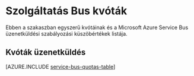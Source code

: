 <properties 
    pageTitle="Microsoft Azure Service Bus kvóták és korlátai |} Microsoft Azure"
    description="Korlátozások és Azure Service Bus kvóták"
    services="service-bus"
    documentationCenter="na"
    authors="sethmanheim"
    manager="timlt"
    editor="" />
<tags 
    ms.service="service-bus"
    ms.devlang="na"
    ms.topic="article"
    ms.tgt_pltfrm="na"
    ms.workload="na"
    ms.date="10/05/2016"
    ms.author="sethm" />

# <a name="service-bus-quotas"></a>Szolgáltatás Bus kvóták

Ebben a szakaszban egyszerű kvótáinak és a Microsoft Azure Service Bus üzenetküldési szabályozási küszöbértékek listája.

## <a name="messaging-quotas"></a>Kvóták üzenetküldés

[AZURE.INCLUDE [service-bus-quotas-table](../../includes/service-bus-quotas-table.md)] 